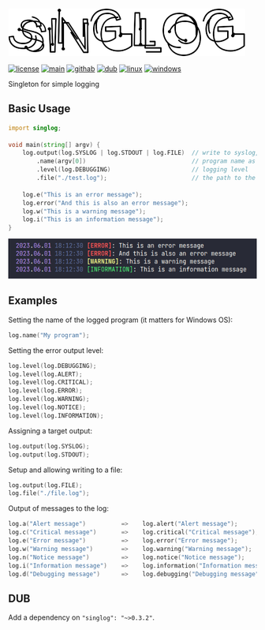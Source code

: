 ![singlog](singlog.png)

[![license](https://img.shields.io/github/license/AlexanderZhirov/singlog.svg?sort=semver&style=for-the-badge&color=green)](https://www.gnu.org/licenses/old-licenses/gpl-2.0.html)
[![main](https://img.shields.io/badge/dynamic/json.svg?label=git.zhirov.kz&style=for-the-badge&url=https://git.zhirov.kz/api/v1/repos/dlang/singlog/tags&query=$[0].name&color=violet&logo=D)](https://git.zhirov.kz/dlang/singlog)
[![githab](https://img.shields.io/github/v/tag/AlexanderZhirov/singlog.svg?sort=semver&style=for-the-badge&color=blue&label=github&logo=D)](https://github.com/AlexanderZhirov/singlog)
[![dub](https://img.shields.io/dub/v/singlog.svg?sort=semver&style=for-the-badge&color=orange&logo=D)](https://code.dlang.org/packages/singlog)
[![linux](https://img.shields.io/badge/Linux-FCC624?style=for-the-badge&logo=linux&logoColor=black)](https://www.linux.org/)
[![windows](https://img.shields.io/badge/Windows-0078D6?style=for-the-badge&logo=windows&logoColor=white)](https://support.microsoft.com/en-US/windows)

Singleton for simple logging

## Basic Usage

```d
import singlog;

void main(string[] argv) {
    log.output(log.SYSLOG | log.STDOUT | log.FILE)  // write to syslog, standard output stream and file
        .name(argv[0])                              // program name as an identifier (for Windows OS)
        .level(log.DEBUGGING)                       // logging level
        .file("./test.log");                        // the path to the log file

    log.e("This is an error message");
    log.error("And this is also an error message");
    log.w("This is a warning message");
    log.i("This is an information message");
}
```

![output](tests/output.png)

## Examples

Setting the name of the logged program (it matters for Windows OS):

```d
log.name("My program");
```

Setting the error output level:

```d
log.level(log.DEBUGGING);
log.level(log.ALERT);
log.level(log.CRITICAL);
log.level(log.ERROR);
log.level(log.WARNING);
log.level(log.NOTICE);
log.level(log.INFORMATION);
```

Assigning a target output:

```d
log.output(log.SYSLOG);
log.output(log.STDOUT);
```

Setup and allowing writing to a file:

```d
log.output(log.FILE);
log.file("./file.log");
```

Output of messages to the log:

```d
log.a("Alert message")          =>    log.alert("Alert message");
log.c("Critical message")       =>    log.critical("Critical message");
log.e("Error message")          =>    log.error("Error message");
log.w("Warning message")        =>    log.warning("Warning message");
log.n("Notice message")         =>    log.notice("Notice message");
log.i("Information message")    =>    log.information("Information message");
log.d("Debugging message")      =>    log.debugging("Debugging message");
```

## DUB

Add a dependency on `"singlog": "~>0.3.2"`.
